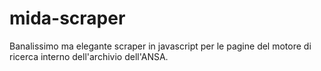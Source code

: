 mida-scraper
============

Banalissimo ma elegante scraper in javascript per le pagine del motore di ricerca interno dell'archivio dell'ANSA.
